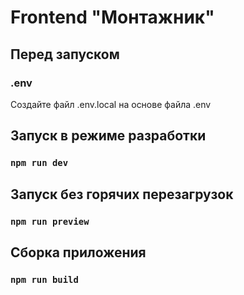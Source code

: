# Frontend "Монтажник"

## Перед запуском
### .env
Создайте файл .env.local на основе файла .env

## Запуск в режиме разработки
### `npm run dev`

## Запуск без горячих перезагрузок
### `npm run preview`

## Сборка приложения
### `npm run build`